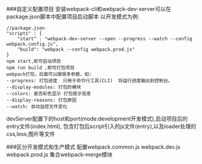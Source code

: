###自定义配置项目
安装webpack-cli和webpack-dev-server可以在package.json脚本中配置项目启动脚本
以开发模式为例:
```
//package.json
"scripts" : {
    "start" : "webpack-dev-server --open --progress --watch --config webpack.config.js",
    "build": "webpack --config webpack.prod.js"
}
npm start,即可启动项目
npm run build ,即可打包项目
webpack打包，后面可以跟很多参数，如:
--progress: 打包进度  只用于命令行工具(CLI)  将运行进度输出到控制台。
--display-modules: 打包的模块 
--colors: 是否彩色显示 打包提示信息
--display-reasons: 打包原因
--watch: 自动监控文件变化
```
devServer配置下的host和port(mode:development开发模式),启动项目后的entry文件(index.html),
包含打包后script引入的js文件(entry),以及loader处理的css,less,图片等文件

###区分开发模式和生产模式
配置webpack.common.js
webpack.dev.js
webpack.prod.js
集合webpack-merge模块